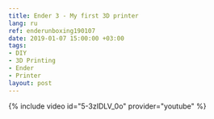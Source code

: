```yaml
---
title: Ender 3 - My first 3D printer
lang: ru
ref: enderunboxing190107
date: 2019-01-07 15:00:00 +03:00
tags:
- DIY
- 3D Printing
- Ender
- Printer
layout: post
---
```


{% include video id="5-3zIDLV_0o" provider="youtube" %}
